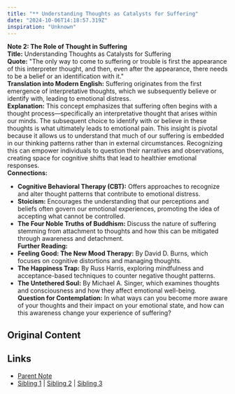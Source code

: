 ```yaml
---
title: "** Understanding Thoughts as Catalysts for Suffering"
date: "2024-10-06T14:18:57.319Z"
inspiration: "Unknown"
---
```


  

**Note 2: The Role of Thought in Suffering**  
**Title:** Understanding Thoughts as Catalysts for Suffering  
**Quote:** "The only way to come to suffering or trouble is first the appearance of this interpreter thought, and then, even after the appearance, there needs to be a belief or an identification with it."  
**Translation into Modern English:** Suffering originates from the first emergence of interpretative thoughts, which we subsequently believe or identify with, leading to emotional distress.  
**Explanation:** This concept emphasizes that suffering often begins with a thought process—specifically an interpretative thought that arises within our minds. The subsequent choice to identify with or believe in these thoughts is what ultimately leads to emotional pain. This insight is pivotal because it allows us to understand that much of our suffering is embedded in our thinking patterns rather than in external circumstances. Recognizing this can empower individuals to question their narratives and observations, creating space for cognitive shifts that lead to healthier emotional responses.  
**Connections:**  
- **Cognitive Behavioral Therapy (CBT):** Offers approaches to recognize and alter thought patterns that contribute to emotional distress.  
- **Stoicism:** Encourages the understanding that our perceptions and beliefs often govern our emotional experiences, promoting the idea of accepting what cannot be controlled.  
- **The Four Noble Truths of Buddhism:** Discuss the nature of suffering stemming from attachment to thoughts and how this can be mitigated through awareness and detachment.  
**Further Reading:**  
- **Feeling Good: The New Mood Therapy:** By David D. Burns, which focuses on cognitive distortions and managing thoughts.  
- **The Happiness Trap:** By Russ Harris, exploring mindfulness and acceptance-based techniques to counter negative thought patterns.  
- **The Untethered Soul:** By Michael A. Singer, which examines thoughts and consciousness and how they affect emotional well-being.  
**Question for Contemplation:** In what ways can you become more aware of your thoughts and their impact on your emotional state, and how can this awareness change your experience of suffering?  



## Original Content



## Links

- [Parent Note](/parent-note.md)
- [Sibling 1](/zettel1.md) | [Sibling 2](/zettel2.md) | [Sibling 3](/zettel3.md)
